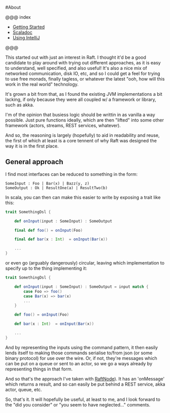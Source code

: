 #About 

@@@ index

* [Getting Started](gettingStarted.md)
* [Scaladoc](api.md)
* [Using IntelliJ](usingIntelliJ.md)

@@@


This started out with just an interest in Raft. I thought it'd be a good candidate to play around with trying out different approaches, as it is easy to understand, well specified, and also useful! It's also a nice mix of networked communication, disk IO, etc, and so I could get a feel for trying to use free monads, finally tagless, or whatever the latest "ooh, how will this work in the real world" technology.

It's grown a bit from that, as I found the existing JVM implementations a bit lacking, if only because they were all coupled w/ a framework or library, such as akka.

I'm of the opinion that busiess logic should be writtin in as vanilla a way possible. Just pure functions ideally, which are then "lifted" into some other framework (actors, streams, REST services, whatever).

And so, the reasoning is largely (hopefully) to aid in readability and reuse, the first of which at least is a core tennent of why Raft was designed the way it is in the first place.


## General approach

I find most interfaces can be reduced to something in the form:
```
SomeInput : Foo | Bar(x) | Bazz(y, z)
SomeOutput : Ok | ResultOne(a) | ResultTwo(b)
```

In scala, you can then can make this easier to write by exposing a trait like this:
```scala
trait SomethingDsl {

	def onInput(input : SomeInput) : SomeOutput

	final def foo() = onInput(Foo)

	final def bar(x : Int)  = onInput(Bar(x))

	...
}

```

or even go (arguably dangerously) circular, leaving which implementation to specify up to the thing implementing it:

```scala
trait SomethingDsl {

	def onInput(input : SomeInput) : SomeOutput = input match {
		case Foo => foo()
		case Bar(x) => bar(x)
		...
	}

	def foo() = onInput(Foo)

	def bar(x : Int)  = onInput(Bar(x))

	...
}

```

And by representing the inputs using the command pattern, it then easily lends itself to making those commands serialise to/from json (or some binary protocol) for use over the wire. Or, if not, they're messages which can be put on a queue or sent to an actor, so we go a ways already by representing things in that form.

And so that's the approach I've taken with [RaftNode](https://aaronp.github.io/riff/api/riffCoreCrossProject/riff/raft/node/RaftNode.html)). It has an 'onMessage' which returns a result, and so can easily be put behind a REST service, akka actor, queue, etc.

So, that's it. It will hopefully be useful, at least to me, and I look forward to the "did you consider" or "you seem to have neglected..." comments.